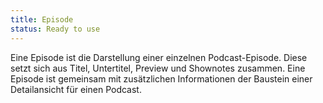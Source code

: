 ```yaml
---
title: Episode
status: Ready to use
---
```

Eine Episode ist die Darstellung einer einzelnen Podcast-Episode. Diese setzt sich aus Titel, Untertitel, Preview und Shownotes zusammen. Eine Episode ist gemeinsam mit zusätzlichen Informationen der Baustein einer Detailansicht für einen Podcast.